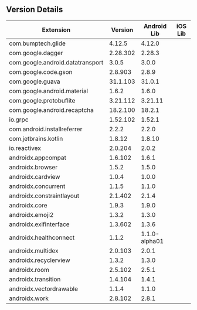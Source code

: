 ## Version Details

| Extension | Version | Android Lib | iOS Lib |
| --- | --- | --- | --- |
| com.bumptech.glide | 4.12.5 | 4.12.0 |  |
| com.google.dagger | 2.28.302 | 2.28.3 |  |
| com.google.android.datatransport | 3.0.5 | 3.0.0 |  |
| com.google.code.gson | 2.8.903 | 2.8.9 |  |
| com.google.guava | 31.1.103 | 31.0.1 |  |
| com.google.android.material | 1.6.2 | 1.6.0 |  |
| com.google.protobuflite | 3.21.112 | 3.21.11 |  |
| com.google.android.recaptcha | 18.2.100 | 18.2.1 |  |
| io.grpc | 1.52.102 | 1.52.1 |  |
| com.android.installreferrer | 2.2.2 | 2.2.0 |  |
| com.jetbrains.kotlin | 1.8.12 | 1.8.10 |  |
| io.reactivex | 2.0.204 | 2.0.2 |  |
| androidx.appcompat | 1.6.102 | 1.6.1 |  |
| androidx.browser | 1.5.2 | 1.5.0 |  |
| androidx.cardview | 1.0.4 | 1.0.0 |  |
| androidx.concurrent | 1.1.5 | 1.1.0 |  |
| androidx.constraintlayout | 2.1.402 | 2.1.4 |  |
| androidx.core | 1.9.3 | 1.9.0 |  |
| androidx.emoji2 | 1.3.2 | 1.3.0 |  |
| androidx.exifinterface | 1.3.602 | 1.3.6 |  |
| androidx.healthconnect | 1.1.2 | 1.1.0-alpha01 |  |
| androidx.multidex | 2.0.103 | 2.0.1 |  |
| androidx.recyclerview | 1.3.2 | 1.3.0 |  |
| androidx.room | 2.5.102 | 2.5.1 |  |
| androidx.transition | 1.4.104 | 1.4.1 |  |
| androidx.vectordrawable | 1.1.4 | 1.1.0 |  |
| androidx.work | 2.8.102 | 2.8.1 |  |
